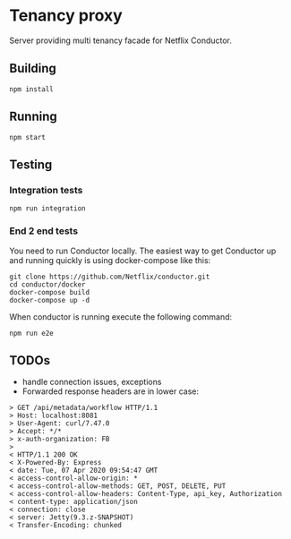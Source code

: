 # Tenancy proxy
Server providing multi tenancy facade for Netflix Conductor.

## Building
```
npm install
```
## Running
```
npm start
```

## Testing

### Integration tests
```
npm run integration
```


### End 2 end tests
You need to run Conductor locally. The easiest 
way to get Conductor up and running quickly is using
docker-compose like this:
```
git clone https://github.com/Netflix/conductor.git
cd conductor/docker
docker-compose build
docker-compose up -d
```
When conductor is running execute the following command:

```
npm run e2e
```

## TODOs
* handle connection issues, exceptions
* Forwarded response headers are in lower case:
```
> GET /api/metadata/workflow HTTP/1.1
> Host: localhost:8081
> User-Agent: curl/7.47.0
> Accept: */*
> x-auth-organization: FB
>
< HTTP/1.1 200 OK
< X-Powered-By: Express
< date: Tue, 07 Apr 2020 09:54:47 GMT
< access-control-allow-origin: *
< access-control-allow-methods: GET, POST, DELETE, PUT
< access-control-allow-headers: Content-Type, api_key, Authorization
< content-type: application/json
< connection: close
< server: Jetty(9.3.z-SNAPSHOT)
< Transfer-Encoding: chunked
```
